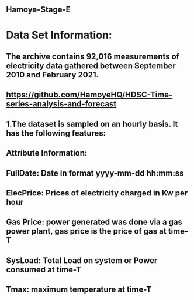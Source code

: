 ## Hamoye-Stage-E
# Data Set Information:
## The archive contains 92,016 measurements of electricity data gathered between September 2010 and February 2021.
## https://github.com/HamoyeHQ/HDSC-Time-series-analysis-and-forecast
## 1.The dataset is sampled on an hourly basis. It has the following features:
## Attribute Information:
## FullDate: Date in format yyyy-mm-dd  hh:mm:ss
## ElecPrice: Prices of electricity charged in Kw per hour
## Gas Price: power generated was done via a gas power plant, gas price is the price of gas at time-T
## SysLoad: Total Load on system or Power consumed at time-T 
## Tmax: maximum temperature at time-T
